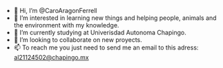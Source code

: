 - 👋 Hi, I’m @CaroAragonFerrell
- 👀 I’m interested in learning new things and helping people, animals and the environment with my knowledge.
- 🌱 I’m currently studying at Univerisdad Autonoma Chapingo.
- 💞️ I’m looking to collaborate on new proyects.
- 📫 To reach me you just need to send me an email to this adress: al21124502@chapingo.mx

<!---
CaroAragonFerrell/CaroAragonFerrell is a ✨ special ✨ repository because its `README.md` (this file) appears on your GitHub profile.
You can click the Preview link to take a look at your changes.
